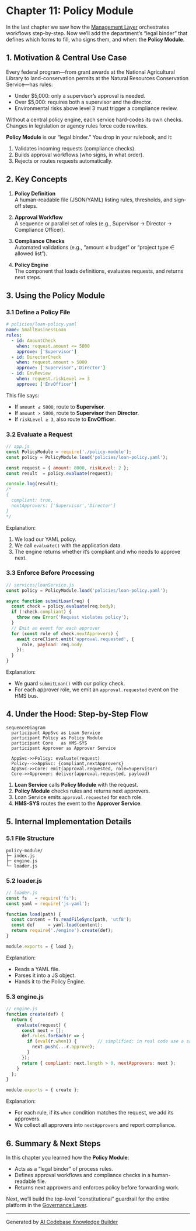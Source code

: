 # Chapter 11: Policy Module

In the last chapter we saw how the [Management Layer](10_management_layer_.md) orchestrates workflows step-by-step. Now we’ll add the department’s “legal binder” that defines which forms to fill, who signs them, and when: the **Policy Module**.

## 1. Motivation & Central Use Case

Every federal program—from grant awards at the National Agricultural Library to land-conservation permits at the Natural Resources Conservation Service—has rules:

- Under \$5,000: only a supervisor’s approval is needed.  
- Over \$5,000: requires both a supervisor and the director.  
- Environmental risks above level 3 must trigger a compliance review.

Without a central policy engine, each service hard-codes its own checks. Changes in legislation or agency rules force code rewrites.  

**Policy Module** is our “legal binder.” You drop in your rulebook, and it:

1. Validates incoming requests (compliance checks).  
2. Builds approval workflows (who signs, in what order).  
3. Rejects or routes requests automatically.

## 2. Key Concepts

1. **Policy Definition**  
   A human-readable file (JSON/YAML) listing rules, thresholds, and sign-off steps.

2. **Approval Workflow**  
   A sequence or parallel set of roles (e.g., Supervisor → Director → Compliance Officer).

3. **Compliance Checks**  
   Automated validations (e.g., “amount ≤ budget” or “project type ∈ allowed list”).

4. **Policy Engine**  
   The component that loads definitions, evaluates requests, and returns next steps.

## 3. Using the Policy Module

### 3.1 Define a Policy File

```yaml
# policies/loan-policy.yaml
name: SmallBusinessLoan
rules:
  - id: AmountCheck
    when: request.amount <= 5000
    approve: ['Supervisor']
  - id: DirectorCheck
    when: request.amount > 5000
    approve: ['Supervisor','Director']
  - id: EnvReview
    when: request.riskLevel >= 3
    approve: ['EnvOfficer']
```

This file says:

- If `amount ≤ 5000`, route to **Supervisor**.  
- If `amount > 5000`, route to **Supervisor** then **Director**.  
- If `riskLevel ≥ 3`, also route to **EnvOfficer**.

### 3.2 Evaluate a Request

```js
// app.js
const PolicyModule = require('./policy-module');
const policy = PolicyModule.load('policies/loan-policy.yaml');

const request = { amount: 8000, riskLevel: 2 };
const result  = policy.evaluate(request);

console.log(result);
/*
{
  compliant: true,
  nextApprovers: ['Supervisor','Director']
}
*/
```

Explanation:

1. We load our YAML policy.  
2. We call `evaluate()` with the application data.  
3. The engine returns whether it’s compliant and who needs to approve next.

### 3.3 Enforce Before Processing

```js
// services/loanService.js
const policy = PolicyModule.load('policies/loan-policy.yaml');

async function submitLoan(req) {
  const check = policy.evaluate(req.body);
  if (!check.compliant) {
    throw new Error('Request violates policy');
  }
  // Emit an event for each approver
  for (const role of check.nextApprovers) {
    await coreClient.emit('approval.requested', {
      role, payload: req.body
    });
  }
}
```

Explanation:

- We guard `submitLoan()` with our policy check.  
- For each approver role, we emit an `approval.requested` event on the HMS bus.

## 4. Under the Hood: Step-by-Step Flow

```mermaid
sequenceDiagram
  participant AppSvc as Loan Service
  participant Policy as Policy Module
  participant Core   as HMS-SYS
  participant Approver as Approver Service

  AppSvc->>Policy: evaluate(request)
  Policy-->>AppSvc: {compliant,nextApprovers}
  AppSvc->>Core: emit(approval.requested, role=Supervisor)
  Core->>Approver: deliver(approval.requested, payload)
```

1. **Loan Service** calls **Policy Module** with the request.  
2. **Policy Module** checks rules and returns next approvers.  
3. Loan Service emits `approval.requested` for each role.  
4. **HMS-SYS** routes the event to the **Approver Service**.

## 5. Internal Implementation Details

### 5.1 File Structure

```
policy-module/
├─ index.js
├─ engine.js
└─ loader.js
```

### 5.2 loader.js

```js
// loader.js
const fs   = require('fs');
const yaml = require('js-yaml');

function load(path) {
  const content = fs.readFileSync(path, 'utf8');
  const def     = yaml.load(content);
  return require('./engine').create(def);
}

module.exports = { load };
```

Explanation:

- Reads a YAML file.  
- Parses it into a JS object.  
- Hands it to the Policy Engine.

### 5.3 engine.js

```js
// engine.js
function create(def) {
  return {
    evaluate(request) {
      const next = [];
      def.rules.forEach(r => {
        if (eval(r.when)) {        // simplified: in real code use a safe evaluator
          next.push(...r.approve);
        }
      });
      return { compliant: next.length > 0, nextApprovers: next };
    }
  };
}

module.exports = { create };
```

Explanation:

- For each rule, if its `when` condition matches the request, we add its approvers.  
- We collect all approvers into `nextApprovers` and report compliance.

## 6. Summary & Next Steps

In this chapter you learned how the **Policy Module**:

- Acts as a “legal binder” of process rules.  
- Defines approval workflows and compliance checks in a human-readable file.  
- Returns next approvers and enforces policy before forwarding work.

Next, we’ll build the top-level “constitutional” guardrail for the entire platform in the [Governance Layer](12_governance_layer_.md).

---

Generated by [AI Codebase Knowledge Builder](https://github.com/The-Pocket/Tutorial-Codebase-Knowledge)